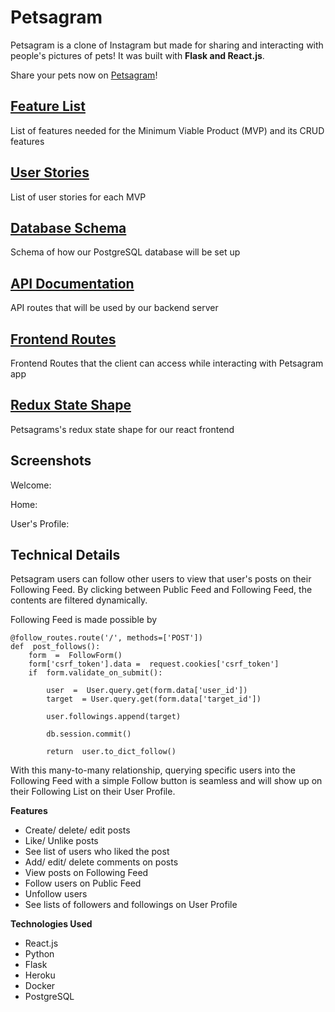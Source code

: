 # Petsagram

Petsagram is a clone of Instagram but made for sharing and interacting with people's pictures of pets! It was built with **Flask and React.js**.

Share your pets now on [Petsagram](https://petsagram-app.herokuapp.com/)!

## [Feature List](https://github.com/BrandonCope/insta_clone/wiki/MVP-Feature-List)

List of features needed for the Minimum Viable Product (MVP) and its CRUD features

## [User Stories](https://github.com/BrandonCope/insta_clone/wiki/User-Stories)

List of user stories for each MVP

## [Database Schema](https://github.com/BrandonCope/insta_clone/wiki/Database-Schema)

Schema of how our PostgreSQL database will be set up

## [API Documentation](https://github.com/BrandonCope/insta_clone/wiki/API-Documentation)

API routes that will be used by our backend server

## [Frontend Routes](https://github.com/BrandonCope/insta_clone/wiki/Frontend-Routes)

Frontend Routes that the client can access while interacting with Petsagram app

## [Redux State Shape](https://github.com/BrandonCope/insta_clone/wiki/Redux-State-Shape)

Petsagrams's redux state shape for our react frontend

## Screenshots

Welcome:

Home:

User's Profile:


## Technical Details
Petsagram users can follow other users to view that user's posts on their Following Feed. By clicking between Public Feed and Following Feed, the contents are filtered dynamically.

Following Feed is made possible by  

    @follow_routes.route('/', methods=['POST'])
    def  post_follows():
	    form  =  FollowForm()
	    form['csrf_token'].data =  request.cookies['csrf_token']
	    if  form.validate_on_submit():
	    
		    user  =  User.query.get(form.data['user_id'])
		    target  = User.query.get(form.data['target_id'])
		    
		    user.followings.append(target)
		    
		    db.session.commit()
		    
		    return  user.to_dict_follow()
With this many-to-many relationship, querying specific users into the Following Feed with a simple Follow button is seamless and will show up on their Following List on their User Profile.

**Features**

 - Create/ delete/ edit posts
 - Like/ Unlike posts
 - See list of users who liked the post
 - Add/ edit/ delete comments on posts
 - View posts on Following Feed
 - Follow users on Public Feed
 - Unfollow users
 - See lists of followers and followings on User Profile

**Technologies Used**

 - React.js
 - Python
 - Flask
 - Heroku
 - Docker
 - PostgreSQL
